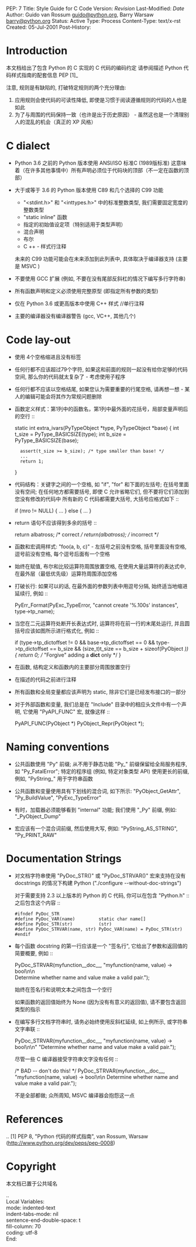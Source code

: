 
PEP: 7
Title: Style Guide for C Code
Version: $Revision$
Last-Modified: $Date$
Author: Guido van Rossum <guido@python.org>, Barry Warsaw <barry@python.org>
Status: Active
Type: Process
Content-Type: text/x-rst
Created: 05-Jul-2001
Post-History:


Introduction
============

本文档给出了包含 Python 的 C 实现的 C 代码的编码约定
请参阅描述 Python 代码样式指南的配套信息 PEP [1]_

注意, 规则是有缺陷的, 打破特定规则的两个充分理由:

1. 应用规则会使代码的可读性降低, 即使是习惯于阅读遵循规则的代码的人也是如此
2. 为了与周围的代码保持一致（也许是出于历史原因） - 虽然这也是一个清理别人的混乱的机会（真正的 XP 风格）

C dialect
=========

* Python 3.6 之前的 Python 版本使用 ANSI/ISO 标准C (1989版标准)
  这意味着（在许多其他事情中）所有声明必须位于代码块的顶部（不一定在函数的顶部）

* 大于或等于 3.6 的 Python 版本使用 C89 和几个选择的 C99 功能

  - "<stdint.h>" 和 "<inttypes.h>" 中的标准整数类型, 我们需要固定宽度的整数类型
  - "static inline" 函数
  - 指定的初始值设定项（特别适用于类型声明）
  - 混合声明
  - 布尔
  - C ++ - 样式行注释

  未来的 C99 功能可能会在未来添加到此列表中, 具体取决于编译器支持 (主要是 MSVC )

* 不要使用 GCC 扩展 (例如, 不要在没有尾部反斜杠的情况下编写多行字符串)

* 所有函数声明和定义必须使用完整原型 (即指定所有参数的类型)

* 仅在 Python 3.6 或更高版本中使用 C++ 样式 //单行注释

* 主要的编译器没有编译器警告 (gcc, VC++, 其他几个)

Code lay-out
============

* 使用 4个空格缩进且没有标签

* 任何行都不应该超过79个字符, 如果这和前面的规则一起没有给你足够的代码空间,
  那么你的代码就太复杂了 - 考虑使用子程序

* 任何行都不应该以空格结尾, 如果您认为需要重要的行尾空格, 请再想一想 - 某人的编辑可能会将其作为常规问题删除

* 函数定义样式：第1列中的函数名，第1列中最外面的花括号，局部变量声明后的空行 ::

    static int
    extra_ivars(PyTypeObject *type, PyTypeObject *base)
    {
        int t_size = PyType_BASICSIZE(type);
        int b_size = PyType_BASICSIZE(base);

        assert(t_size >= b_size); /* type smaller than base! */
        ...
        return 1;
    }

* 代码结构：关键字之间的一个空格, 如 "if", "for" 和下面的左括号; 在括号里面没有空间;
  在任何地方都需要括号, 即使 C 允许省略它们, 但不要将它们添加到您没有修改的代码中
  所有新的 C 代码都需要大括号, 大括号应格式如下 ::

    if (mro != NULL) {
        ...
    }
    else {
        ...
    }

* return 语句不应该得到多余的括号 ::

    return albatross; /* correct */
    return(albatross); /* incorrect */
  
* 函数和宏调用样式: "foo(a, b, c)" - 左括号之前没有空格, 括号里面没有空格, 逗号前没有空格, 每个逗号后面有一个空格

* 始终在赋值, 布尔和比较运算符周围放置空格, 在使用大量运算符的表达式中, 在最外层（最低优先级）运算符周围添加空格

* 打破长行: 如果可以的话, 在最外面的参数列表中用逗号分隔, 始终适当地缩进延续行, 例如 ::

    PyErr_Format(PyExc_TypeError,
                "cannot create '%.100s' instances",
                type->tp_name);

* 当您在二元运算符处断开长表达式时, 运算符将在前一行的末尾处运行, 并且圆括号应该如图所示进行格式化, 例如 ::

    if (type->tp_dictoffset != 0 && base->tp_dictoffset == 0 &&
        type->tp_dictoffset == b_size &&
        (size_t)t_size == b_size + sizeof(PyObject *))
    {
        return 0; /* "Forgive" adding a __dict__ only */
    }

* 在函数, 结构定义和函数内的主要部分周围放置空行

* 在描述的代码之前进行注释

* 所有函数和全局变量都应该声明为 static, 除非它们是已经发布接口的一部分

* 对于外部函数和变量, 我们总是在 "Include" 目录中的相应头文件中有一个声明, 它使用 "PyAPI_FUNC" 宏, 就像这样 ::

    PyAPI_FUNC(PyObject *) PyObject_Repr(PyObject *);

Naming conventions
==================

* 公共函数使用 "Py" 前缀; 从不用于静态功能
  "Py_" 前缀保留给全局服务程序, 如 "Py_FatalError";
  特定的程序组 (例如, 特定对象类型 API) 使用更长的前缀, 例如, "PyString_" 用于字符串函数

* 公共函数和变量使用具有下划线的混合词, 如下所示: "PyObject_GetAttr", "Py_BuildValue", "PyExc_TypeError"

* 有时，加载器必须能够看到 "internal" 功能;
  我们使用 "_Py" 前缀, 例如: "_PyObject_Dump"

* 宏应该有一个混合词前缀, 然后使用大写, 例如: "PyString_AS_STRING", "Py_PRINT_RAW"

Documentation Strings
=====================

* 对文档字符串使用 "PyDoc_STR()" 或 "PyDoc_STRVAR()" 宏来支持在没有 docstrings 的情况下构建 Python ("./configure --without-doc-strings")

  对于需要支持 2.3 以上版本的 Python 的 C 代码,
  你可以在包含 "Python.h" :: 之后包含这个内容 ::

      #ifndef PyDoc_STR
      #define PyDoc_VAR(name)         static char name[]
      #define PyDoc_STR(str)          (str)
      #define PyDoc_STRVAR(name, str) PyDoc_VAR(name) = PyDoc_STR(str)
      #endif

* 每个函数 docstring 的第一行应该是一个 "签名行", 它给出了参数和返回值的简要概要, 例如 ::

    PyDoc_STRVAR(myfunction__doc__,
      "myfunction(name, value) -> bool\n\n\
      Determine whether name and value make a valid pair.");

  始终在签名行和说明文本之间包含一个空行

  如果函数的返回值始终为 None (因为没有有意义的返回值), 请不要包含返回类型的指示

* 在编写多行文档字符串时, 请务必始终使用反斜杠延续, 如上例所示, 或字符串文字串联 ::

    PyDoc_STRVAR(myfunction__doc__,
    "myfunction(name, value) -> bool\n\n"
    "Determine whether name and value make a valid pair.");

  尽管一些 C 编译器接受字符串文字没有任何 ::

    /* BAD -- don't do this! */
    PyDoc_STRVAR(myfunction__doc__,
    "myfunction(name, value) -> bool\n\n
    Determine whether name and value make a valid pair.");

  不是全部都做; 众所周知, MSVC 编译器会抱怨这一点

References
==========

.. [1] PEP 8, "Python 代码的样式指南", van Rossum, Warsaw (http://www.python.org/dev/peps/pep-0008)

Copyright
=========

本文档已置于公共域名

..  
   Local Variables:  
   mode: indented-text  
   indent-tabs-mode: nil  
   sentence-end-double-space: t  
   fill-column: 70  
   coding: utf-8  
   End:  
